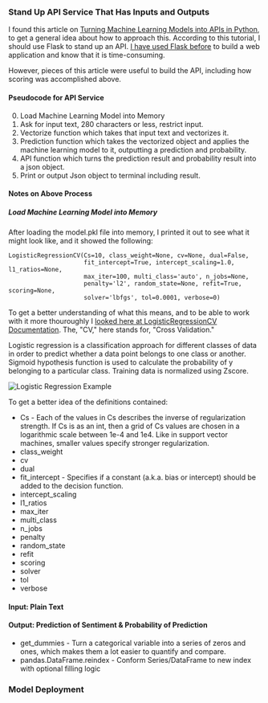 ### Stand Up API Service That Has Inputs and Outputs

I found this article on [Turning Machine Learning Models into APIs in Python](https://www.datacamp.com/community/tutorials/machine-learning-models-api-python), to get a general idea about how to approach this.  According to this tutorial, I should use Flask to stand up an API. [I have used Flask before](https://www.patdel.com/home-data-flask-app/) to build a web application and know that it is time-consuming.

However, pieces of this article were useful to build the API, including how scoring was accomplished above.

#### Pseudocode for API Service

0. Load Machine Learning Model into Memory
1. Ask for input text, 280 characters or less, restrict input.
2. Vectorize function which takes that input text and vectorizes it.
3. Prediction function which takes the vectorized object and applies the machine learning model to it, outputting a prediction and probability.
4. API function which turns the prediction result and probability result into a json object.
5. Print or output Json object to terminal including result.

#### Notes on Above Process

##### Load Machine Learning Model into Memory

After loading the model.pkl file into memory, I printed it out to see what it might look like, and it showed the following:

```
LogisticRegressionCV(Cs=10, class_weight=None, cv=None, dual=False,
                     fit_intercept=True, intercept_scaling=1.0, l1_ratios=None,
                     max_iter=100, multi_class='auto', n_jobs=None,
                     penalty='l2', random_state=None, refit=True, scoring=None,
                     solver='lbfgs', tol=0.0001, verbose=0)
```

To get a better understanding of what this means, and to be able to work with it more thouroughly I [looked here at LogisticRegressionCV Documentation](https://scikit-learn.org/stable/modules/generated/sklearn.linear_model.LogisticRegressionCV.html). The, "CV," here stands for, "Cross Validation."

Logistic regression is a classification approach for different classes of data in order to predict whether a data point belongs to one class or another. Sigmoid hypothesis function is used to calculate the probability of y belonging to a particular class. Training data is normalized using Zscore.

![Logistic Regression Example](/assets/images/logistiregression.png)

To get a better idea of the definitions contained:

* Cs - Each of the values in Cs describes the inverse of regularization strength. If Cs is as an int, then a grid of Cs values are chosen in a logarithmic scale between 1e-4 and 1e4. Like in support vector machines, smaller values specify stronger regularization.
* class_weight
* cv
* dual
* fit_intercept - Specifies if a constant (a.k.a. bias or intercept) should be added to the decision function.
* intercept_scaling
* l1_ratios
* max_iter
* multi_class
* n_jobs
* penalty
* random_state
* refit
* scoring
* solver
* tol
* verbose

#### Input: Plain Text



#### Output: Prediction of Sentiment & Probability of Prediction

* get_dummies - Turn a categorical variable into a series of zeros and ones, which makes them a lot easier to quantify and compare.
* pandas.DataFrame.reindex - Conform Series/DataFrame to new index with optional filling logic

### Model Deployment
